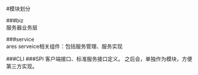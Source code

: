 
#模块划分

###biz     
        服务器业务层

###service  
        ares serveice相关组件：包括服务管理、服务实现
        
###CLI
###SPI
        客户端接口、标准服务接口定义。
        之后会，单独作为模块，方便第三方实现。
        

                  
        

